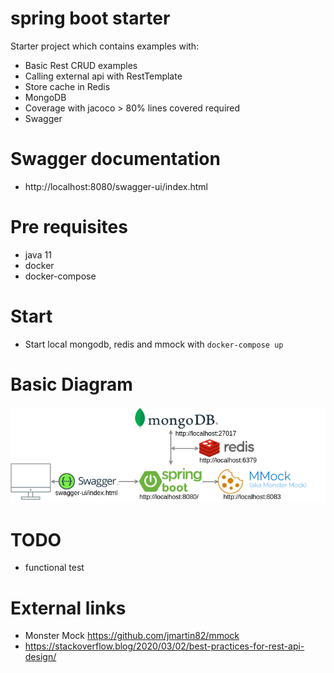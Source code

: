 # spring boot starter
Starter project which contains examples with:
* Basic Rest CRUD examples
* Calling external api with RestTemplate
* Store cache in Redis
* MongoDB
* Coverage with jacoco > 80% lines covered required
* Swagger

# Swagger documentation
- http://localhost:8080/swagger-ui/index.html

# Pre requisites
- java 11
- docker
- docker-compose

# Start
- Start local mongodb, redis and mmock with `docker-compose up`

# Basic Diagram
![Basic Diagram](./docs/basic_diagram.png)

# TODO
- functional test

# External links
- Monster Mock https://github.com/jmartin82/mmock
- https://stackoverflow.blog/2020/03/02/best-practices-for-rest-api-design/